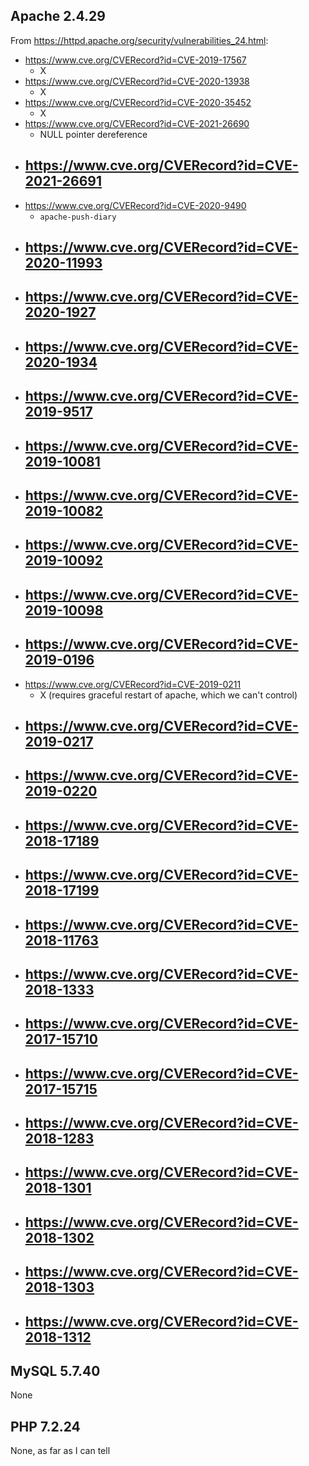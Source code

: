 ## Apache 2.4.29

From https://httpd.apache.org/security/vulnerabilities_24.html:

- https://www.cve.org/CVERecord?id=CVE-2019-17567
  - X
- https://www.cve.org/CVERecord?id=CVE-2020-13938
  - X
- https://www.cve.org/CVERecord?id=CVE-2020-35452
  - X
- https://www.cve.org/CVERecord?id=CVE-2021-26690
  - NULL pointer dereference
- https://www.cve.org/CVERecord?id=CVE-2021-26691
  - 
- https://www.cve.org/CVERecord?id=CVE-2020-9490
  - `apache-push-diary`
- https://www.cve.org/CVERecord?id=CVE-2020-11993
  - 
- https://www.cve.org/CVERecord?id=CVE-2020-1927
  - 
- https://www.cve.org/CVERecord?id=CVE-2020-1934
  - 
- https://www.cve.org/CVERecord?id=CVE-2019-9517
  - 
- https://www.cve.org/CVERecord?id=CVE-2019-10081
  - 
- https://www.cve.org/CVERecord?id=CVE-2019-10082
  - 
- https://www.cve.org/CVERecord?id=CVE-2019-10092
  - 
- https://www.cve.org/CVERecord?id=CVE-2019-10098
  - 
- https://www.cve.org/CVERecord?id=CVE-2019-0196
  - 
- https://www.cve.org/CVERecord?id=CVE-2019-0211
  - X (requires graceful restart of apache, which we can't control)
- https://www.cve.org/CVERecord?id=CVE-2019-0217
  - 
- https://www.cve.org/CVERecord?id=CVE-2019-0220
  - 
- https://www.cve.org/CVERecord?id=CVE-2018-17189
  - 
- https://www.cve.org/CVERecord?id=CVE-2018-17199
  - 
- https://www.cve.org/CVERecord?id=CVE-2018-11763
  - 
- https://www.cve.org/CVERecord?id=CVE-2018-1333
  - 
- https://www.cve.org/CVERecord?id=CVE-2017-15710
  - 
- https://www.cve.org/CVERecord?id=CVE-2017-15715
  - 
- https://www.cve.org/CVERecord?id=CVE-2018-1283
  - 
- https://www.cve.org/CVERecord?id=CVE-2018-1301
  - 
- https://www.cve.org/CVERecord?id=CVE-2018-1302
  - 
- https://www.cve.org/CVERecord?id=CVE-2018-1303
  - 
- https://www.cve.org/CVERecord?id=CVE-2018-1312
  - 

## MySQL 5.7.40

None

## PHP 7.2.24

None, as far as I can tell
